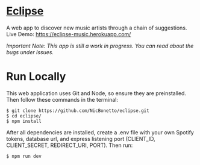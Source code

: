 # [Eclipse](https://eclipse-music.herokuapp.com/)
A web app to discover new music artists through a chain of suggestions.
Live Demo: https://eclipse-music.herokuapp.com/

*Important Note: This app is still a work in progress. You can read about the bugs under Issues.*

# Run Locally
This web application uses Git and Node, so ensure they are preinstalled. Then follow these commands in the terminal:
```
$ git clone https://github.com/NicBonetto/eclipse.git
$ cd eclipse/
$ npm install
```
After all dependencies are installed, create a .env file with your own Spotify tokens, database url, and express listening port (CLIENT_ID, CLIENT_SECRET, REDIRECT_URI, PORT). Then run:
```
$ npm run dev
```
